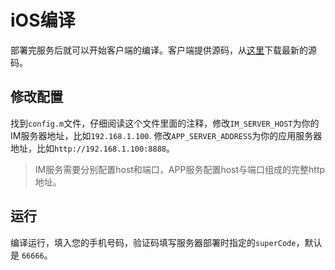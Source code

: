 # iOS编译
部署完服务后就可以开始客户端的编译。客户端提供源码，从[这里](https://github.com/wildfirechat/ios-chat)下载最新的源码。

## 修改配置
找到```config.m```文件，仔细阅读这个文件里面的注释，修改```IM_SERVER_HOST```为你的IM服务器地址，比如```192.168.1.100```. 修改```APP_SERVER_ADDRESS```为你的应用服务器地址，比如```http://192.168.1.100:8888```。
> IM服务需要分别配置host和端口，APP服务配置host与端口组成的完整http地址。

## 运行
编译运行，填入您的手机号码，验证码填写服务器部署时指定的```superCode```，默认是 ```66666```。
